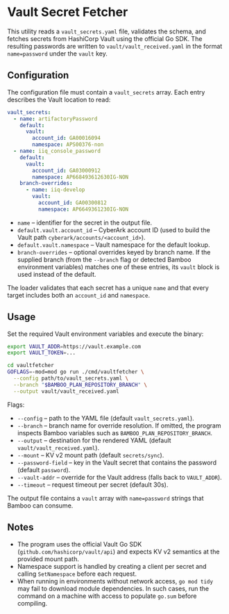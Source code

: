 # Vault Secret Fetcher

This utility reads a `vault_secrets.yaml` file, validates the schema, and fetches secrets from HashiCorp Vault using the official Go SDK. The resulting passwords are written to `vault/vault_received.yaml` in the format `name=password` under the `vault` key.

## Configuration

The configuration file must contain a `vault_secrets` array. Each entry describes the Vault location to read:

```yaml
vault_secrets:
  - name: artifactoryPassword
    default:
      vault:
        account_id: GA00016094
        namespace: APS00376-non
  - name: iiq_console_password
    default:
      vault:
        account_id: GA03000912
        namespace: AP668493612630IG-NON
    branch-overrides:
      - name: iiq-develop
        vault:
          account_id: GA00300812
          namespace: AP6649361230IG-NON
```

* `name` – identifier for the secret in the output file.
* `default.vault.account_id` – CyberArk account ID (used to build the Vault path `cyberark/accounts/<account_id>`).
* `default.vault.namespace` – Vault namespace for the default lookup.
* `branch-overrides` – optional overrides keyed by branch name. If the supplied branch (from the `--branch` flag or detected Bamboo environment variables) matches one of these entries, its `vault` block is used instead of the default.

The loader validates that each secret has a unique `name` and that every target includes both an `account_id` and `namespace`.

## Usage

Set the required Vault environment variables and execute the binary:

```bash
export VAULT_ADDR=https://vault.example.com
export VAULT_TOKEN=...

cd vaultfetcher
GOFLAGS=-mod=mod go run ./cmd/vaultfetcher \
  --config path/to/vault_secrets.yaml \
  --branch "$BAMBOO_PLAN_REPOSITORY_BRANCH" \
  --output vault/vault_received.yaml
```

Flags:

* `--config` – path to the YAML file (default `vault_secrets.yaml`).
* `--branch` – branch name for override resolution. If omitted, the program inspects Bamboo variables such as `BAMBOO_PLAN_REPOSITORY_BRANCH`.
* `--output` – destination for the rendered YAML (default `vault/vault_received.yaml`).
* `--mount` – KV v2 mount path (default `secrets/sync`).
* `--password-field` – key in the Vault secret that contains the password (default `password`).
* `--vault-addr` – override for the Vault address (falls back to `VAULT_ADDR`).
* `--timeout` – request timeout per secret (default 30s).

The output file contains a `vault` array with `name=password` strings that Bamboo can consume.

## Notes

* The program uses the official Vault Go SDK (`github.com/hashicorp/vault/api`) and expects KV v2 semantics at the provided mount path.
* Namespace support is handled by creating a client per secret and calling `SetNamespace` before each request.
* When running in environments without network access, `go mod tidy` may fail to download module dependencies. In such cases, run the command on a machine with access to populate `go.sum` before compiling.
